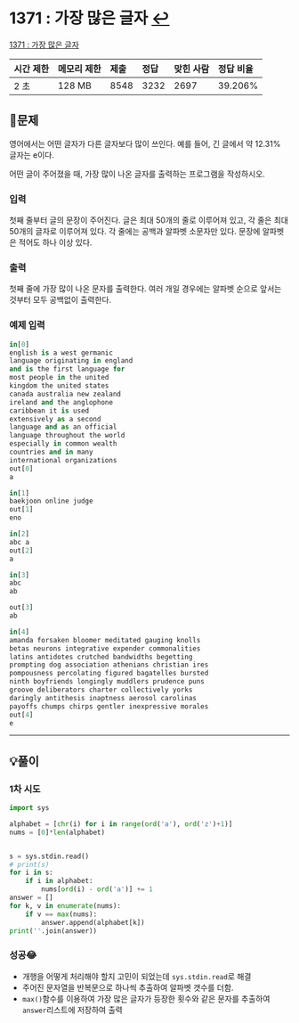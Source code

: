 # 1371 : 가장 많은 글자 [↩](../../acmicpc)

[1371 : 가장 많은 글자](https://www.acmicpc.net/problem/1371)

| 시간 제한 | 메모리 제한 | 제출 | 정답 | 맞힌 사람 | 정답 비율 |
| :-------- | :---------- | :--- | :--- | :-------- | :-------- |
| 2 초      | 128 MB      | 8548 | 3232 | 2697      | 39.206%   |

## 📝문제

영어에서는 어떤 글자가 다른 글자보다 많이 쓰인다. 예를 들어, 긴 글에서 약 12.31% 글자는 e이다.

어떤 글이 주어졌을 때, 가장 많이 나온 글자를 출력하는 프로그램을 작성하시오.

### 입력

첫째 줄부터 글의 문장이 주어진다. 글은 최대 50개의 줄로 이루어져 있고, 각 줄은 최대 50개의 글자로 이루어져 있다. 각 줄에는 공백과 알파벳 소문자만 있다. 문장에 알파벳은 적어도 하나 이상 있다.

### 출력

첫째 줄에 가장 많이 나온 문자를 출력한다. 여러 개일 경우에는 알파벳 순으로 앞서는 것부터 모두 공백없이 출력한다.

### 예제 입력

```python
in[0]
english is a west germanic
language originating in england
and is the first language for
most people in the united
kingdom the united states
canada australia new zealand
ireland and the anglophone
caribbean it is used
extensively as a second
language and as an official
language throughout the world
especially in common wealth
countries and in many
international organizations
out[0]
a

in[1]
baekjoon online judge
out[1]
eno

in[2]
abc a
out[2]
a

in[3]
abc
ab

out[3]
ab

in[4]
amanda forsaken bloomer meditated gauging knolls
betas neurons integrative expender commonalities
latins antidotes crutched bandwidths begetting
prompting dog association athenians christian ires
pompousness percolating figured bagatelles bursted
ninth boyfriends longingly muddlers prudence puns
groove deliberators charter collectively yorks
daringly antithesis inaptness aerosol carolinas
payoffs chumps chirps gentler inexpressive morales
out[4]
e
```

---

## 💡풀이
### 1차 시도

```python
import sys

alphabet = [chr(i) for i in range(ord('a'), ord('z')+1)]
nums = [0]*len(alphabet)


s = sys.stdin.read()
# print(s)
for i in s:
    if i in alphabet:
        nums[ord(i) - ord('a')] += 1
answer = []
for k, v in enumerate(nums):
    if v == max(nums):
        answer.append(alphabet[k])
print(''.join(answer))
```

### 성공😂
- 개행을 어떻게 처리해야 할지 고민이 되었는데 `sys.stdin.read`로 해결
- 주어진 문자열을 반복문으로 하나씩 추출하여 알파벳 갯수를 더함.
- `max()`함수를 이용하여 가장 많은 글자가 등장한 횟수와 같은 문자를 추출하여 `answer`리스트에 저장하여 출력